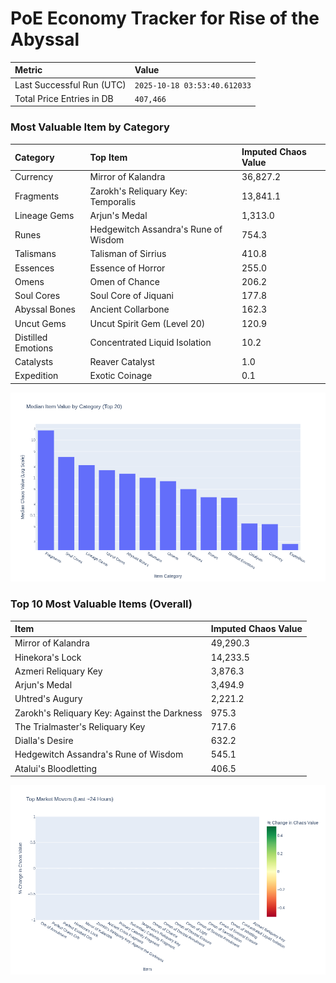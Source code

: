 # PoE Economy Tracker for Rise of the Abyssal

<!-- START_MAINTENANCE -->
| Metric | Value |
|:---|:---|
| Last Successful Run (UTC) | `2025-10-18 03:53:40.612033` |
| Total Price Entries in DB | `407,466` |

<!-- END_MAINTENANCE -->

<!-- START_DATAFRAME_DEBUG -->
<!-- END_DATAFRAME_DEBUG -->

<!-- START_CATEGORY_ANALYSIS -->
### Most Valuable Item by Category
| Category | Top Item | Imputed Chaos Value |
| :--- | :--- | :--- |
| Currency | Mirror of Kalandra | 36,827.2 |
| Fragments | Zarokh's Reliquary Key: Temporalis | 13,841.1 |
| Lineage Gems | Arjun's Medal | 1,313.0 |
| Runes | Hedgewitch Assandra's Rune of Wisdom | 754.3 |
| Talismans | Talisman of Sirrius | 410.8 |
| Essences | Essence of Horror | 255.0 |
| Omens | Omen of Chance | 206.2 |
| Soul Cores | Soul Core of Jiquani | 177.8 |
| Abyssal Bones | Ancient Collarbone | 162.3 |
| Uncut Gems | Uncut Spirit Gem (Level 20) | 120.9 |
| Distilled Emotions | Concentrated Liquid Isolation | 10.2 |
| Catalysts | Reaver Catalyst | 1.0 |
| Expedition | Exotic Coinage | 0.1 |


![Category Analysis Chart](charts/category_analysis.png)
<!-- END_ANALYSIS -->

<!-- START_ANALYSIS -->
### Top 10 Most Valuable Items (Overall)
| Item | Imputed Chaos Value |
| :--- | :--- |
| Mirror of Kalandra | 49,290.3 |
| Hinekora's Lock | 14,233.5 |
| Azmeri Reliquary Key | 3,876.3 |
| Arjun's Medal | 3,494.9 |
| Uhtred's Augury | 2,221.2 |
| Zarokh's Reliquary Key: Against the Darkness | 975.3 |
| The Trialmaster's Reliquary Key | 717.6 |
| Dialla's Desire | 632.2 |
| Hedgewitch Assandra's Rune of Wisdom | 545.1 |
| Atalui's Bloodletting | 406.5 |


![Market Movers Chart](charts/market_movers.png)
<!-- END_ANALYSIS -->
